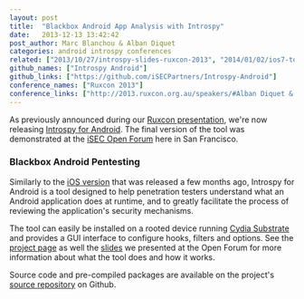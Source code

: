 ```yaml
---
layout: post
title:  "Blackbox Android App Analysis with Introspy"
date:   2013-12-13 13:42:42
post_author: Marc Blanchou & Alban Diquet
categories: android introspy conferences
related: ["2013/10/27/introspy-slides-ruxcon-2013", "2014/01/02/ios7-tool-update"]
github_names: ["Introspy Android"]
github_links: ["https://github.com/iSECPartners/Introspy-Android"]
conference_names: ["Ruxcon 2013"]
conference_links: ["http://2013.ruxcon.org.au/speakers/#Alban Diquet & Marc Blanchou"]
---
```



As previously announced during our [Ruxcon presentation][ruxcon-post], we're
now releasing [Introspy for Android][gh-page]. The final version of the tool
was demonstrated at the [iSEC Open Forum][openforum] here in San Francisco.

### Blackbox Android Pentesting

Similarly to the [iOS version][introspy-ios] that was released a few months
ago, Introspy for Android is a tool designed to help penetration testers
understand what an Android application does at runtime, and to greatly
facilitate the process of reviewing the application's security mechanisms.

The tool can easily be installed on a rooted device running [Cydia
Substrate][cydia] and provides a GUI interface to configure hooks, filters and
options. See the [project page][project-page] as well the
[slides][introspy-slides] we presented at the Open Forum for more information
about what the tool does and how it works.

Source code and pre-compiled packages are available on the project's [source
repository][project-page] on Github.


[introspy-ios]: https://github.com/iSECPartners/Introspy-iOS
[openforum]: http://www.meetup.com/iSECOpenForums/
[project-page]: https://github.com/iSECPartners/Introspy-Android
[gh-page]: https://isecpartners.github.io/Introspy-Android/
[ruxcon-post]: /ios/android/introspy/conferences/2013/10/27/introspy-slides-ruxcon-2013.html
[introspy-slides]: /publications/2013.12.13-isec-openforum-introspy.pdf
[cydia]: http://www.cydiasubstrate.com/
